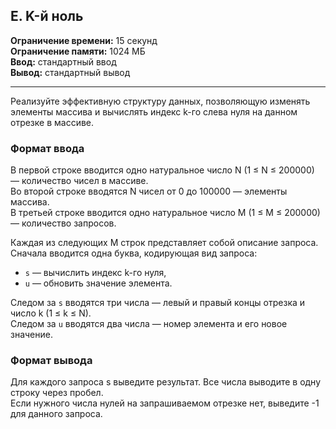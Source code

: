 ## E. K-й ноль

**Ограничение времени:** 15 секунд  
**Ограничение памяти:** 1024 МБ  
**Ввод:** стандартный ввод  
**Вывод:** стандартный вывод  

---

Реализуйте эффективную структуру данных, позволяющую изменять элементы массива и вычислять индекс k-го слева нуля на данном отрезке в массиве.

### Формат ввода

В первой строке вводится одно натуральное число N (1 ≤ N ≤ 200000) — количество чисел в массиве.  
Во второй строке вводятся N чисел от 0 до 100000 — элементы массива.  
В третьей строке вводится одно натуральное число M (1 ≤ M ≤ 200000) — количество запросов.

Каждая из следующих M строк представляет собой описание запроса.  
Сначала вводится одна буква, кодирующая вид запроса:  
- `s` — вычислить индекс k-го нуля,  
- `u` — обновить значение элемента.

Следом за `s` вводятся три числа — левый и правый концы отрезка и число k (1 ≤ k ≤ N).  
Следом за `u` вводятся два числа — номер элемента и его новое значение.

### Формат вывода

Для каждого запроса s выведите результат. Все числа выводите в одну строку через пробел.  
Если нужного числа нулей на запрашиваемом отрезке нет, выведите -1 для данного запроса.
